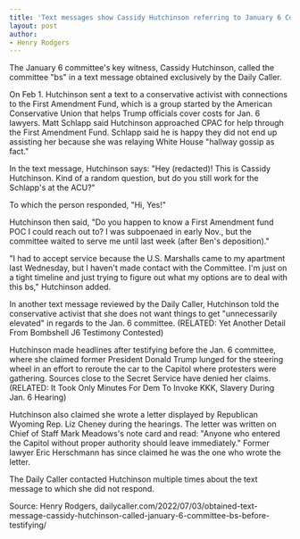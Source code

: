 ```yaml
---
title: 'Text messages show Cassidy Hutchinson referring to January 6 Committee as 'BS''
layout: post
author:
- Henry Rodgers
---
```


The January 6 committee's key witness, Cassidy Hutchinson, called the committee "bs" in a text message obtained exclusively by the Daily Caller.

On Feb 1. Hutchinson sent a text to a conservative activist with connections to the First Amendment Fund, which is a group started by the American Conservative Union that helps Trump officials cover costs for Jan. 6 lawyers. Matt Schlapp said Hutchinson approached CPAC for help through the First Amendment Fund. Schlapp said he is happy they did not end up assisting her because she was relaying White House "hallway gossip as fact."

In the text message, Hutchinson says: "Hey (redacted)! This is Cassidy Hutchinson. Kind of a random question, but do you still work for the Schlapp's at the ACU?"

To which the person responded, "Hi, Yes!"

Hutchinson then said, "Do you happen to know a First Amendment fund POC I could reach out to? I was subpoenaed in early Nov., but the committee waited to serve me until last week (after Ben's deposition)."

"I had to accept service because the U.S. Marshalls came to my apartment last Wednesday, but I haven't made contact with the Committee. I'm just on a tight timeline and just trying to figure out what my options are to deal with this bs," Hutchinson added.

In another text message reviewed by the Daily Caller, Hutchinson told the conservative activist that she does not want things to get "unnecessarily elevated" in regards to the Jan. 6 committee. (RELATED: Yet Another Detail From Bombshell J6 Testimony Contested)

Hutchinson made headlines after testifying before the Jan. 6 committee, where she claimed former President Donald Trump lunged for the steering wheel in an effort to reroute the car to the Capitol where protesters were gathering. Sources close to the Secret Service have denied her claims. (RELATED: It Took Only Minutes For Dem To Invoke KKK, Slavery During Jan. 6 Hearing)

Hutchinson also claimed she wrote a letter displayed by Republican Wyoming Rep. Liz Cheney during the hearings. The letter was written on Chief of Staff Mark Meadows's note card and read: "Anyone who entered the Capitol without proper authority should leave immediately." Former lawyer Eric Herschmann has since claimed he was the one who wrote the letter.

The Daily Caller contacted Hutchinson multiple times about the text message to which she did not respond.

Source: Henry Rodgers, dailycaller.com/2022/07/03/obtained-text-message-cassidy-hutchinson-called-january-6-committee-bs-before-testifying/
